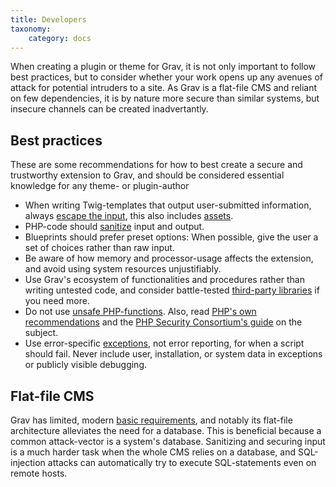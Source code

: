 ```yaml
---
title: Developers
taxonomy:
    category: docs
---
```


When creating a plugin or theme for Grav, it is not only important to follow best practices, but to consider whether your work opens up any avenues of attack for potential intruders to a site. As Grav is a flat-file CMS and reliant on few dependencies, it is by nature more secure than similar systems, but insecure channels can be created inadvertantly.

## Best practices

These are some recommendations for how to best create a secure and trustworthy extension to Grav, and should be considered essential knowledge for any theme- or plugin-author 

- When writing Twig-templates that output user-submitted information, always [escape the input](https://twig.sensiolabs.org/doc/2.x/filters/escape.html), this also includes [assets](https://twig.sensiolabs.org/doc/2.x/filters/raw.html).
- PHP-code should [sanitize](http://php.net/manual/en/filter.filters.sanitize.php) input and output.
- Blueprints should prefer preset options: When possible, give the user a set of choices rather than raw input.
- Be aware of how memory and processor-usage affects the extension, and avoid using system resources unjustifiably.
- Use Grav's ecosystem of functionalities and procedures rather than writing untested code, and consider battle-tested [third-party libraries](https://packagist.org/) if you need more.
- Do not use [unsafe PHP-functions](https://www.owasp.org/index.php/PHP_Security_Cheat_Sheet#Other_Injection_Cheat_Sheet). Also, read [PHP's own recommendations](http://php.net/manual/en/security.php) and the [PHP Security Consortium's guide](http://phpsec.org/projects/guide/) on the subject.
- Use error-specific [exceptions](http://php.net/manual/en/language.exceptions.php), not error reporting, for when a script should fail. Never include user, installation, or system data in exceptions or publicly visible debugging.

## Flat-file CMS

Grav has limited, modern [basic requirements](https://learn.getgrav.org/basics/requirements), and notably its flat-file architecture alleviates the need for a database. This is beneficial because a common attack-vector is a system's database. Sanitizing and securing input is a much harder task when the whole CMS relies on a database, and SQL-injection attacks can automatically try to execute SQL-statements even on remote hosts.